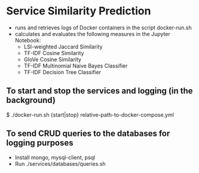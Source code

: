 # Service Similarity Prediction
- runs and retrieves logs of Docker containers in the script docker-run.sh
- calculates and evaluates the following measures in the Jupyter Notebook:
    - LSI-weighted Jaccard Similarity
    - TF-IDF Cosine Similarity
    - GloVe Cosine Similarity
    - TF-IDF Multinomial Naive Bayes Classifier
    - TF-IDF Decision Tree Classifier

## To start and stop the services and logging (in the background)
$ ./docker-run.sh {start|stop} relative-path-to-docker-compose.yml

## To send CRUD queries to the databases for logging purposes
- Install mongo, mysql-client, psql
- Run ./services/databases/queries.sh